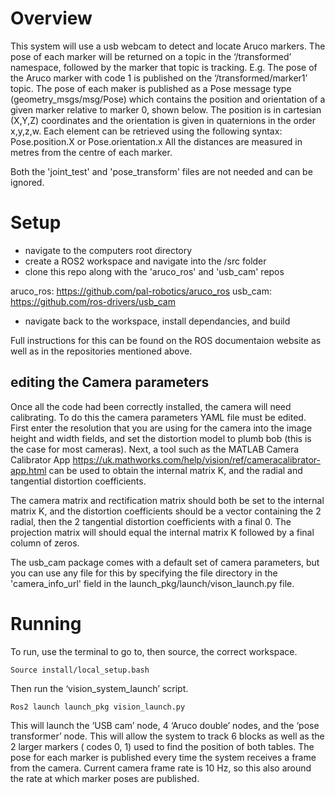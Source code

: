 # Overview 

This system will use a usb webcam to detect and locate Aruco markers.
The pose of each marker will be returned on a topic in the ‘/transformed’ namespace, followed by the marker that topic is tracking.
E.g. The pose of the Aruco marker with code 1 is published on the ‘/transformed/marker1’ topic. 
The pose of each maker is published as a Pose message type (geometry_msgs/msg/Pose) which contains the position and orientation of a
given marker relative to marker 0, shown below. The position is in cartesian (X,Y,Z) coordinates and the orientation is given in
quaternions in the order x,y,z,w. Each element can be retrieved using the following syntax: Pose.position.X or Pose.orientation.x
All the distances are measured in metres from the centre of each marker.

Both the 'joint_test' and 'pose_transform' files are not needed and can be ignored. 

# Setup

- navigate to the computers root directory
- create a ROS2 workspace and navigate into the /src folder
- clone this repo along with the 'aruco_ros' and 'usb_cam' repos

aruco_ros: https://github.com/pal-robotics/aruco_ros
usb_cam: https://github.com/ros-drivers/usb_cam
  
- navigate back to the workspace, install dependancies, and build

Full instructions for this can be found on the ROS documentaion website as well as in the repositories mentioned above.

## editing the Camera parameters
Once all the code had been correctly installed, the camera will need calibrating. 
To do this the camera parameters YAML file must be edited. 
First enter the resolution that you are using for the camera into the image height and width fields, and set the distortion model 
to plumb bob (this is the case for most cameras). Next, a tool such as the MATLAB Camera Calibrator App 
https://uk.mathworks.com/help/vision/ref/cameracalibrator-app.html 
can be used to obtain the internal matrix K, and the radial and tangential distortion coefficients.  

The camera matrix and rectification matrix should both be set to the internal matrix K, and the distortion coefficients 
should be a vector containing the 2 radial, then the 2 tangential distortion coefficients with a final 0. 
The projection matrix will should equal the internal matrix K followed by a final column of zeros. 

The usb_cam package comes with a default set of camera parameters, but you can use any file for this by specifying the file 
directory in the 'camera_info_url' field in the launch_pkg/launch/vison_launch.py file.

# Running

To run, use the terminal to go to, then source, the correct workspace. 

    Source install/local_setup.bash

Then run the ‘vision_system_launch’ script.

    Ros2 launch launch_pkg vision_launch.py


This will launch the ‘USB cam’ node, 4 ‘Aruco double’ nodes, and the ‘pose transformer’ node. This will allow the system to track 6 
blocks as well as the 2 larger markers ( codes 0, 1) used to find the position of both tables.
The pose for each marker is published every time the system receives a frame from the camera. Current camera frame rate is 10 Hz, so 
this also around the rate at which marker poses are published. 

